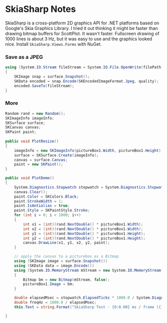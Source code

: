 # SkiaSharp Notes

SkiaSharp is a cross-platform 2D graphics API for .NET platforms based on Google's Skia Graphics Library. I tried it out thinking it might be faster than drawing bitmap buffers for ScottPlot. It wasn't faster. Fullscreen drawing of 1000 lines is about 3 Hz, but it was easy to use and the graphics looked nice. Install `SkiaSharp.Views.Forms` with NuGet.

### Save as a JPEG
```cs
using (System.IO.Stream fileStream = System.IO.File.OpenWrite(filePath))
{
    SKImage snap = surface.Snapshot();
    SKData encoded = snap.Encode(SKEncodedImageFormat.Jpeg, quality);
    encoded.SaveTo(fileStream);
}
```

### More

```cs
Random rand = new Random();
SKImageInfo imageInfo;
SKSurface surface;
SKCanvas canvas;
SKPaint paint;
        
public void PlotResize()
{
    imageInfo = new SKImageInfo(pictureBox1.Width, pictureBox1.Height);
    surface = SKSurface.Create(imageInfo);
    canvas = surface.Canvas;
    paint = new SKPaint();
}
```

```cs
public void PlotDemo()
{
    System.Diagnostics.Stopwatch stopwatch = System.Diagnostics.Stopwatch.StartNew();
    canvas.Clear();
    paint.Color = SKColors.Black;
    paint.StrokeWidth = 1;
    paint.IsAntialias = true;
    paint.Style = SKPaintStyle.Stroke;
    for (int i = 0; i < 1000; i++)
    {
        int x1 = (int)(rand.NextDouble() * pictureBox1.Width);
        int x2 = (int)(rand.NextDouble() * pictureBox1.Width);
        int y1 = (int)(rand.NextDouble() * pictureBox1.Height);
        int y2 = (int)(rand.NextDouble() * pictureBox1.Height);
        canvas.DrawLine(x1, y1, x2, y2, paint);
    }

    // apply the canvas to a picturebox as a Bitmap
    using (SKImage image = surface.Snapshot())
    using (SKData data = image.Encode())
    using (System.IO.MemoryStream mStream = new System.IO.MemoryStream(data.ToArray()))
    {
        Bitmap bm = new Bitmap(mStream, false);
        pictureBox1.Image = bm;
    }

    double elapsedMsec = stopwatch.ElapsedTicks * 1000.0 / System.Diagnostics.Stopwatch.Frequency;
    double freqHz = 1000.0 / elapsedMsec;
    this.Text = string.Format("SkiaSharp Test - {0:0.00} ms / frame ({1:0.00 Hz})", elapsedMsec, freqHz);

}
```
